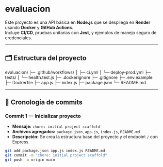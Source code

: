 # evaluacion

Este proyecto es una API básica en **Node.js** que se despliega en **Render** usando **Docker** y **GitHub Actions**.  
Incluye **CI/CD**, pruebas unitarias con **Jest**, y ejemplos de manejo seguro de credenciales.

---

## 🗂 Estructura del proyecto

evaluacion/
├─ .github/workflows/
│ ├─ ci.yml
│ └─ deploy-prod.yml
├─ tests/
│ └─ health.test.js
├─ .dockerignore
├─ .gitignore
├─ .env.example
├─ Dockerfile
├─ app.js
├─ index.js
├─ package.json
└─ README.md

---

## 📌 Cronología de commits

### **Commit 1 — Inicializar proyecto**
- **Mensaje:** `chore: initial project scaffold`
- **Archivos agregados:** `package.json`, `app.js`, `index.js`, `README.md`
- **Descripción:** Se crea la estructura base del proyecto y el endpoint `/` con Express.

```bash
git add package.json app.js index.js README.md
git commit -m "chore: initial project scaffold"
git push -u origin main

